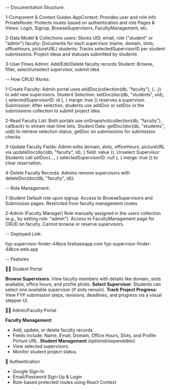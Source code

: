 -- Documentation Structure:

1-Component & Context Guides
   AppContext: Provides user and role info
   PrivateRoute: Protects routes based on authentication and role
   Pages & Views: Login, Signup, BrowseSupervisors, FacultyManagement, etc.

2-Data Model & Collections
   users: Stores UID, email, role ("student" or "admin")
   faculty: Documents for each supervisor (name, domain, slots, officeHours, pictureURL)
   students: Tracks selectedSupervisorID per student
   submissions: Project ideas and statuses submitted by students

3-User Flows
   Admin: Add/Edit/Delete faculty records
   Student: Browse, filter, select/unselect supervisor, submit idea


-- How CRUD Works:

1-Create
   Faculty: Admin portal uses addDoc(collection(db, "faculty"), {...}) to add new supervisors.
   Student Selection: setDoc(doc(db, "students", uid), { selectedSupervisorID: id }, { merge: true }) reserves a supervisor.
   Submission: After selection, students use addDoc or setDoc in the submissions collection to submit project idea.

2-Read
   Faculty List: Both portals use onSnapshot(collection(db, "faculty"), callback) to stream real-time lists.
   Student Data: getDoc(doc(db, "students", uid)) to retrieve selection status, getDoc on submissions for submission checks.

3-Update
   Faculty Fields: Admin edits domain, slots, officeHours, pictureURL via updateDoc(doc(db, "faculty", id), { field: value }).
   Unselect Supervisor: Students call setDoc(..., { selectedSupervisorID: null }, { merge: true }) to clear reservation.

4-Delete
   Faculty Records: Admins remove supervisors with deleteDoc(doc(db, "faculty", id)).

-- Role Management:

1-Student
   Default role upon signup.
   Access to BrowseSupervisors and Submission pages.
   Restricted from faculty management routes.

 2-Admin (Faculty Manager)
   Role manually assigned in the users collection (e.g., by setting role: "admin").
   Access to FacultyManagement page for CRUD on faculty.
   Cannot browse or reserve supervisors.

-- Deployed Link:

fyp-supervisor-finder-44bce.firebaseapp.com
fyp-supervisor-finder-44bce.web.app

-- Features

👨‍🎓 Student Portal

**Browse Supervisors**: View faculty members with details like domain, slots available, office hours, and profile photo.
**Select Supervisor**: Students can select one available supervisor (if slots remain).
**Track Project Progress**: View FYP submission steps, revisions, deadlines, and progress via a visual stepper UI.

👨‍🏫 Admin/Faculty Portal

**Faculty Management**:
  - Add, update, or delete faculty records.
  - Fields include: Name, Email, Domain, Office Hours, Slots, and Profile Picture URL.
**Student Management** *(optional/expandable)*:
  - View selected supervisors.
  - Monitor student project status.
  
🔐 Authentication

- Google Sign-In  
- Email/Password Sign-Up & Login  
- Role-based protected routes using React Context

